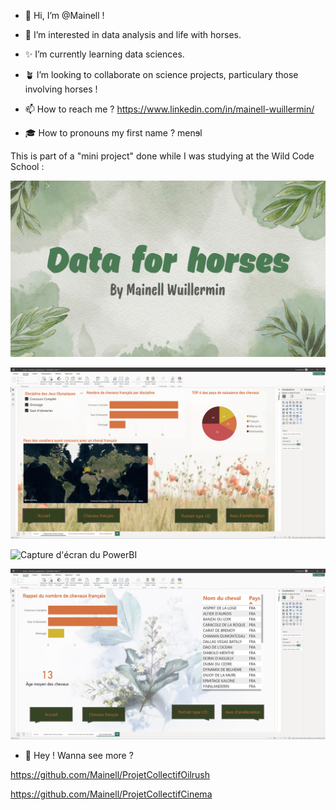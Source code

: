 - 🎀 Hi, I’m @Mainell !

- 💝 I’m interested in data analysis and life with horses.
- ✨ I’m currently learning data sciences.
- 🪴 I’m looking to collaborate on science projects, particulary those involving horses !

- 📫 How to reach me ? https://www.linkedin.com/in/mainell-wuillermin/
- 🎓 How to pronouns my first name ? menɘl

This is part of a "mini project" done while I was studying at the Wild Code School :

![Capture d'écran du PowerBI](images/horses.png)

![Capture d'écran du PowerBI](images/carte.png)

![Capture d'écran du PowerBI](images/jo.png)

![Capture d'écran du PowerBI](images/fr.png)

- 🎀 Hey ! Wanna see more ?

https://github.com/Mainell/ProjetCollectifOilrush

https://github.com/Mainell/ProjetCollectifCinema
